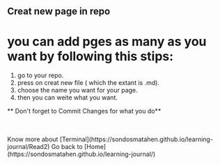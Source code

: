 ## Creat new page in repo <br/>
# you can add pges as many as you want by following this stips:<br/>
1. go to your repo.
2. press on creat new file ( which the extant is .md).
3. choose the name you want for your page.
4. then you can weite what you want.

** Don't forget to Commit Changes for what you do**

<br/>
<br/>
Know more about [Terminal](https://sondosmatahen.github.io/learning-journal/Read2)
Go back to [Home](https://sondosmatahen.github.io/learning-journal/)
